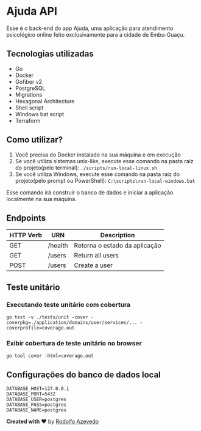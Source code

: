 # Ajuda API

Esse é o back-end do app Ajuda, uma aplicação para atendimento psicológico online feito exclusivamente para a cidade de Embu-Guaçu.

## Tecnologias utilizadas

- Go
- Docker
- Gofiber v2
- PostgreSQL
- Migrations
- Hexagonal Architecture
- Shell script
- Windows bat script
- Terraform

## Como utilizar?

1. Você precisa do Docker instalado na sua máquina e em execução
2. Se você utiliza sistemas unix-like, execute esse comando na pasta raíz do projeto(pelo terminal): `./scripts/run-local-linux.sh`
3. Se você utiliza Windows, execute esse comando na pasta raíz do projeto(pelo prompt ou PowerShell): `C:\scripts\run-local-windows.bat`

Esse comando irá construir o banco de dados e iniciar a aplicação localmente na sua máquina.

## Endpoints

|HTTP Verb|URN|Description|
|---------|---|-----------|
|GET|/health|Retorna o estado da aplicação|
|GET|/users|Return all users|
|POST|/users|Create a user|

## Teste unitário

### Executando teste unitário com cobertura
```shell
go test -v ./tests/unit -cover -coverpkg=./application/domains/user/services/... -coverprofile=coverage.out
```

### Exibir cobertura de teste unitário no browser

```shell
go tool cover -html=coverage.out
```

## Configurações do banco de dados local

```text
DATABASE_HOST=127.0.0.1
DATABASE_PORT=5432
DATABASE_USER=postgres
DATABASE_PASS=postgres
DATABASE_NAME=postgres
```

**Created with** :heart: by [Rodolfo Azevedo](https://github.com/rof20004)
